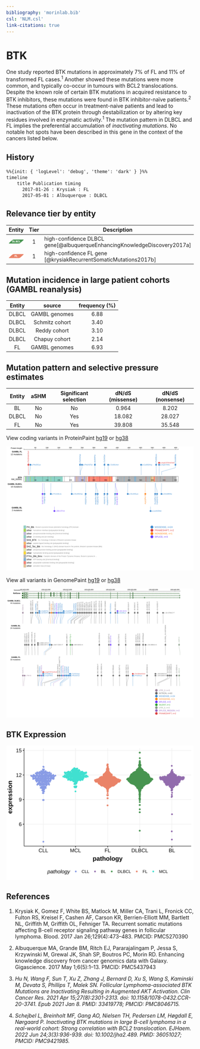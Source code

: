 ```yaml
---
bibliography: 'morinlab.bib'
csl: 'NLM.csl'
link-citations: true
---
```

# BTK
One study reported BTK mutations in approximately 7% of FL and 11% of transformed FL cases.<sup>1</sup> Another showed these mutations were more common, and typically co-occur in tumours with BCL2 translocations. Despite the known role of certain BTK mutations in acquired resistance to BTK inhibitors, these mutations were found in BTK inhibitor-naïve patients.<sup>2</sup> These mutations often occur in treatment-naive patients and lead to inactivation of the BTK protein through destabilization or by altering key residues involved in enzymatic activity.<sup>1</sup> The mutation pattern in DLBCL and FL implies the preferential accumulation of *inactivating mutations*. No notable hot spots have been described in this gene in the context of the cancers listed below. 

## History
```mermaid
%%{init: { 'logLevel': 'debug', 'theme': 'dark' } }%%
timeline
    title Publication timing
      2017-01-26 : Krysiak : FL
      2017-05-01 : Albuquerque : DLBCL
```

## Relevance tier by entity

|Entity|Tier|Description               |
|:------:|:----:|--------------------------|
|![DLBCL](images/icons/DLBCL_tier1.png) |1   |high-confidence DLBCL gene[@albuquerqueEnhancingKnowledgeDiscovery2017a]|
|![FL](images/icons/FL_tier1.png)    |1   |high-confidence FL gene   [@krysiakRecurrentSomaticMutations2017b]|

## Mutation incidence in large patient cohorts (GAMBL reanalysis)

|Entity|source        |frequency (%)|
|:------:|:--------------:|:-------------:|
|DLBCL |GAMBL genomes |6.88         |
|DLBCL |Schmitz cohort|3.40         |
|DLBCL |Reddy cohort  |3.10         |
|DLBCL |Chapuy cohort |2.14         |
|FL    |GAMBL genomes |6.93         |

## Mutation pattern and selective pressure estimates

|Entity|aSHM|Significant selection|dN/dS (missense)|dN/dS (nonsense)|
|:------:|:----:|:---------------------:|:----------------:|:----------------:|
|BL    |No  |No                   | 0.964          | 8.202          |
|DLBCL |No  |Yes                  |18.082          |28.027          |
|FL    |No  |Yes                  |39.808          |35.548          |



View coding variants in ProteinPaint [hg19](https://morinlab.github.io/LLMPP/GAMBL/BTK_protein.html)  or [hg38](https://morinlab.github.io/LLMPP/GAMBL/BTK_protein_hg38.html)

![](images/proteinpaint/BTK_NM_000061.svg)

View all variants in GenomePaint [hg19](https://morinlab.github.io/LLMPP/GAMBL/BTK.html)  or [hg38](https://morinlab.github.io/LLMPP/GAMBL/BTK_hg38.html)

![](images/proteinpaint/BTK.svg)


## BTK Expression
![](images/gene_expression/BTK_by_pathology.svg)
<!-- ORIGIN: albuquerqueEnhancingKnowledgeDiscovery2017a -->
<!-- FL: krysiakRecurrentSomaticMutations2017b -->
<!-- DLBCL: albuquerqueEnhancingKnowledgeDiscovery2017a -->

## References
1.  Krysiak K, Gomez F, White BS, Matlock M, Miller CA, Trani L, Fronick CC, Fulton RS, Kreisel F, Cashen AF, Carson KR, Berrien-Elliott MM, Bartlett NL, Griffith M, Griffith OL, Fehniger TA. Recurrent somatic mutations affecting B-cell receptor signaling pathway genes in follicular lymphoma. Blood. 2017 Jan 26;129(4):473–483. PMCID: PMC5270390
2.  Albuquerque MA, Grande BM, Ritch EJ, Pararajalingam P, Jessa S, Krzywinski M, Grewal JK, Shah SP, Boutros PC, Morin RD. Enhancing knowledge discovery from cancer genomics data with Galaxy. Gigascience. 2017 May 1;6(5):1–13. PMCID: PMC5437943

3. *Hu N, Wang F, Sun T, Xu Z, Zhang J, Bernard D, Xu S, Wang S, Kaminski M, Devata S, Phillips T, Malek SN. Follicular Lymphoma-associated BTK Mutations are Inactivating Resulting in Augmented AKT Activation. Clin Cancer Res. 2021 Apr 15;27(8):2301-2313. doi: 10.1158/1078-0432.CCR-20-3741. Epub 2021 Jan 8. PMID: 33419778; PMCID: PMC8046715.*
4. *Schejbel L, Breinholt MF, Gang AO, Nielsen TH, Pedersen LM, Høgdall E, Nørgaard P. Inactivating BTK mutations in large B-cell lymphoma in a real-world cohort: Strong correlation with BCL2 translocation. EJHaem. 2022 Jun 24;3(3):936-939. doi: 10.1002/jha2.489. PMID: 36051027; PMCID: PMC9421985.*
